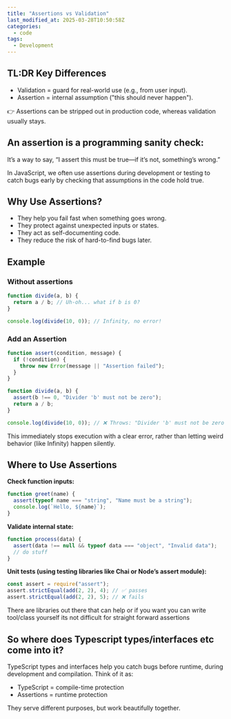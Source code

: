 ```yaml
---
title: "Assertions vs Validation"
last_modified_at: 2025-03-28T10:50:58Z
categories:
  - code
tags:
  - Development
---
```


## TL:DR Key Differences

- Validation = guard for real-world use (e.g., from user input).
- Assertion = internal assumption ("this should never happen").

👉 Assertions can be stripped out in production code, whereas validation usually stays.

## An assertion is a programming sanity check:

It’s a way to say, “I assert this must be true—if it’s not, something’s wrong.”

In JavaScript, we often use assertions during development or testing to catch bugs early by checking that assumptions in the code hold true.

## Why Use Assertions?

- They help you fail fast when something goes wrong.
- They protect against unexpected inputs or states.
- They act as self-documenting code.
- They reduce the risk of hard-to-find bugs later.

## Example

### Without assertions

```javascript
function divide(a, b) {
  return a / b; // Uh-oh... what if b is 0?
}

console.log(divide(10, 0)); // Infinity, no error!
```

### Add an Assertion

```typescript
function assert(condition, message) {
  if (!condition) {
    throw new Error(message || "Assertion failed");
  }
}

function divide(a, b) {
  assert(b !== 0, "Divider 'b' must not be zero");
  return a / b;
}

console.log(divide(10, 0)); // ❌ Throws: "Divider 'b' must not be zero"
```

This immediately stops execution with a clear error, rather than letting weird behavior (like Infinity) happen silently.

## Where to Use Assertions

**Check function inputs:**

```javascript
function greet(name) {
  assert(typeof name === "string", "Name must be a string");
  console.log(`Hello, ${name}`);
}
```

**Validate internal state:**

```javascript
function process(data) {
  assert(data !== null && typeof data === "object", "Invalid data");
  // do stuff
}
```

**Unit tests (using testing libraries like Chai or Node’s assert module):**

```javascript
const assert = require("assert");
assert.strictEqual(add(2, 2), 4); // ✅ passes
assert.strictEqual(add(2, 2), 5); // ❌ fails
```

There are libraries out there that can help or if you want you can write tool/class yourself its not difficult for straight forward assertions

## So where does Typescript types/interfaces etc come into it?

TypeScript types and interfaces help you catch bugs before runtime, during development and compilation. Think of it as:

- TypeScript = compile-time protection
- Assertions = runtime protection

They serve different purposes, but work beautifully together.
